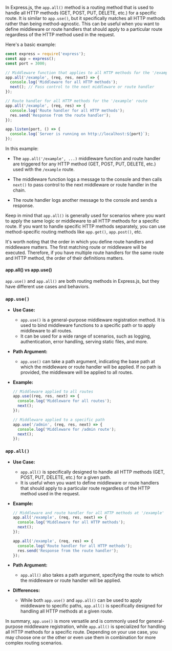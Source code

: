 In Express.js, the `app.all()` method is a routing method that is used to handle all HTTP methods (GET, POST, PUT, DELETE, etc.) for a specific route. It is similar to `app.use()`, but it specifically matches all HTTP methods rather than being method-agnostic. This can be useful when you want to define middleware or route handlers that should apply to a particular route regardless of the HTTP method used in the request.

Here's a basic example:

```javascript
const express = require('express');
const app = express();
const port = 3000;

// Middleware function that applies to all HTTP methods for the '/example' route
app.all('/example', (req, res, next) => {
  console.log('Middleware for all HTTP methods');
  next(); // Pass control to the next middleware or route handler
});

// Route handler for all HTTP methods for the '/example' route
app.all('/example', (req, res) => {
  console.log('Route handler for all HTTP methods');
  res.send('Response from the route handler');
});

app.listen(port, () => {
  console.log(`Server is running on http://localhost:${port}`);
});
```

In this example:

- The `app.all('/example', ...)` middleware function and route handler are triggered for any HTTP method (GET, POST, PUT, DELETE, etc.) used with the `/example` route.

- The middleware function logs a message to the console and then calls `next()` to pass control to the next middleware or route handler in the chain.

- The route handler logs another message to the console and sends a response.

Keep in mind that `app.all()` is generally used for scenarios where you want to apply the same logic or middleware to all HTTP methods for a specific route. If you want to handle specific HTTP methods separately, you can use method-specific routing methods like `app.get()`, `app.post()`, etc.

It's worth noting that the order in which you define route handlers and middleware matters. The first matching route or middleware will be executed. Therefore, if you have multiple route handlers for the same route and HTTP method, the order of their definitions matters.

#### app.all() vs app.use()

`app.use()` and `app.all()` are both routing methods in Express.js, but they have different use cases and behaviors.

### `app.use()`

- **Use Case:**
  - `app.use()` is a general-purpose middleware registration method. It is used to bind middleware functions to a specific path or to apply middleware to all routes.
  - It can be used for a wide range of scenarios, such as logging, authentication, error handling, serving static files, and more.

- **Path Argument:**
  - `app.use()` can take a path argument, indicating the base path at which the middleware or route handler will be applied. If no path is provided, the middleware will be applied to all routes.

- **Example:**
  ```javascript
  // Middleware applied to all routes
  app.use((req, res, next) => {
    console.log('Middleware for all routes');
    next();
  });

  // Middleware applied to a specific path
  app.use('/admin', (req, res, next) => {
    console.log('Middleware for /admin route');
    next();
  });
  ```

### `app.all()`

- **Use Case:**
  - `app.all()` is specifically designed to handle all HTTP methods (GET, POST, PUT, DELETE, etc.) for a given path.
  - It is useful when you want to define middleware or route handlers that should apply to a particular route regardless of the HTTP method used in the request.

- **Example:**
  ```javascript
  // Middleware and route handler for all HTTP methods at '/example' route
  app.all('/example', (req, res, next) => {
    console.log('Middleware for all HTTP methods');
    next();
  });

  app.all('/example', (req, res) => {
    console.log('Route handler for all HTTP methods');
    res.send('Response from the route handler');
  });
  ```

- **Path Argument:**
  - `app.all()` also takes a path argument, specifying the route to which the middleware or route handler will be applied.

- **Differences:**
  - While both `app.use()` and `app.all()` can be used to apply middleware to specific paths, `app.all()` is specifically designed for handling all HTTP methods at a given route.

In summary, `app.use()` is more versatile and is commonly used for general-purpose middleware registration, while `app.all()` is specialized for handling all HTTP methods for a specific route. Depending on your use case, you may choose one or the other or even use them in combination for more complex routing scenarios. 